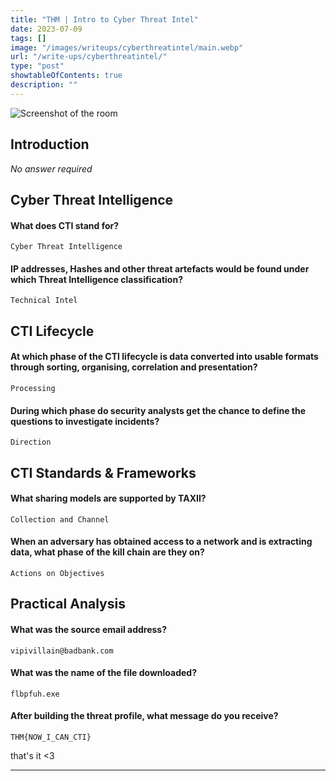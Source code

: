 ```yaml
---
title: "THM | Intro to Cyber Threat Intel"
date: 2023-07-09
tags: []
image: "/images/writeups/cyberthreatintel/main.webp"
url: "/write-ups/cyberthreatintel/"
type: "post"
showtableOfContents: true
description: ""
---
```


![Screenshot of the room](/img/write-ups/2023/cyberthreatintel/main.png)

## Introduction
*No answer required* 
## Cyber Threat Intelligence
#### What does CTI stand for?
```
Cyber Threat Intelligence
```
#### IP addresses, Hashes and other threat artefacts would be found under which Threat Intelligence classification?
```
Technical Intel
```
## CTI Lifecycle
#### At which phase of the CTI lifecycle is data converted into usable formats through sorting, organising, correlation and presentation?
```
Processing
```
#### During which phase do security analysts get the chance to define the questions to investigate incidents?
```
Direction
```
## CTI Standards & Frameworks
#### What sharing models are supported by TAXII?
```
Collection and Channel
```
#### When an adversary has obtained access to a network and is extracting data, what phase of the kill chain are they on?
```
Actions on Objectives
```
## Practical Analysis
#### What was the source email address?
```
vipivillain@badbank.com
```
#### What was the name of the file downloaded?
```
flbpfuh.exe
```
#### After building the threat profile, what message do you receive?
```
THM{NOW_I_CAN_CTI}
```

that's it <3

---

  